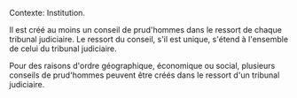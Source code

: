 Contexte: Institution.

Il est créé au moins un conseil de prud'hommes dans le ressort de chaque tribunal judiciaire. Le ressort du conseil, s'il est unique, s'étend à l'ensemble de celui du tribunal judiciaire.

Pour des raisons d'ordre géographique, économique ou social, plusieurs conseils de prud'hommes peuvent être créés dans le ressort d'un tribunal judiciaire.